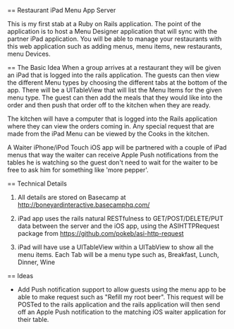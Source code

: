 == Restaurant iPad Menu App Server

This is my first stab at a Ruby on Rails application. The point of the application is to host a Menu Designer application that will sync with the partner iPad application. You will be able to manage your restaurants with this web application such as adding menus, menu items, new restaurants, menu Devices. 


== The Basic Idea
When a group arrives at a restaurant they will be given an iPad that is logged into the rails application. The guests can then view the different Menu types by choosing the different tabs at the bottom of the app. There will be a UITableView that will list the Menu Items for the given menu type. The guest can then add the meals that they would like into the order and then push that order off to the kitchen when they are ready. 

The kitchen will have a computer that is logged into the Rails application where they can view the orders coming in. Any special request that are made from the iPad Menu can be viewed by the Cooks in the kitchen.

A Waiter iPhone/iPod Touch iOS app will be partnered with a couple of iPad menus that way the waiter can receive Apple Push notifications from the tables he is watching so the guest don't need to wait for the waiter to be free to ask him for something like 'more pepper'. 



== Technical Details

1. All details are stored on Basecamp at http://boneyardinteractive.basecamphq.com/

2. iPad app uses the rails natural RESTfulness to GET/POST/DELETE/PUT data between the server and the iOS app, using the ASIHTTPRequest package from https://github.com/pokeb/asi-http-request

3. iPad will have use a UITableView within a UITabView to show all the menu items. Each Tab will be a menu type such as, Breakfast, Lunch, Dinner, Wine


== Ideas

* Add Push notification support to allow guests using the menu app to be able to make request such as "Refill my root beer". This request will be POSTed to the rails application and the rails application will then send off an Apple Push notification to the matching iOS waiter application for their table. 
